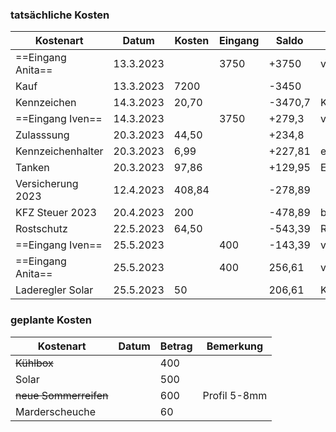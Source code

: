 ### tatsächliche Kosten

| Kostenart         | Datum     | Kosten | Eingang | Saldo   | Bemerkung       |
|-------------------|-----------|--------|---------|---------|-----------------|
| ==Eingang Anita== | 13.3.2023 |        | 3750    | +3750   | von Konto A&T   |
| Kauf              | 13.3.2023 | 7200   |         | -3450   |                 |
| Kennzeichen       | 14.3.2023 | 20,70  |         | -3470,7 | Kennzeichenking |
| ==Eingang Iven==  | 14.3.2023 |        | 3750    | +279,3  | von Konto Jens  |
| Zulasssung        | 20.3.2023 | 44,50  |         | +234,8  |                 |
| Kennzeichenhalter | 20.3.2023 | 6,99   |         | +227,81 | ebay            |
| Tanken            | 20.3.2023 | 97,86  |         | +129,95 | Erstfüllung     |
| Versicherung 2023 | 12.4.2023 | 408,84 |         | -278,89 |                 |
| KFZ Steuer 2023   | 20.4.2023 | 200    |         | -478,89 | bis 30.3.2024   |
| Rostschutz        | 22.5.2023 | 64,50  |         | -543,39 | RostDoc Kiel    |
| ==Eingang Iven==  | 25.5.2023 |        | 400     | -143,39 | von Konto Iven  |
| ==Eingang Anita== | 25.5.2023 |        | 400     | 256,61  | von Konto A&T   |
| Laderegler Solar  | 25.5.2023 | 50     |         | 206,61  | Kleinanzeigen   |


### geplante Kosten

| Kostenart             | Datum | Betrag | Bemerkung    |
|-----------------------|-------|--------|--------------|
| ~~Kühlbox~~           |       | 400    |              |
| Solar                 |       | 500    |              |
| ~~neue Sommerreifen~~ |       | 600    | Profil 5-8mm |
| Marderscheuche        |       | 60     |              |

